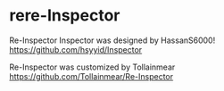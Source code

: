 # rere-Inspector
Re-Inspector Inspector was designed by HassanS6000! https://github.com/hsyyid/Inspector

Re-Inspector was customized by Tollainmear https://github.com/Tollainmear/Re-Inspector
